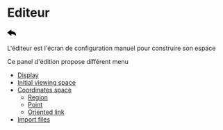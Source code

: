 # Editeur
[![](../../screenshots/other/Go-back.png)](../../README-fr.md)

L'éditeur est l'écran de configuration manuel pour construire son espace


Ce panel d'édition propose différent menu

  - [Display](display.md)
  - [Initial viewing space](initial-viewing-space.md)
  - [Coordinates space](coordinates.md)
    - [Region](coordinates-space-region.md)
    - [Point](coordinates-space-point.md)
    - [Oriented link](coordinates-space-link.md)
  - [Import files](import.md)



 
